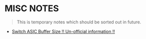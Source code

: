 # MISC NOTES

> This is temporary notes which should be sorted out in future.

- [Switch ASIC Buffer Size !! Un-official information !!](https://people.ucsc.edu/~warner/buffer.html)
